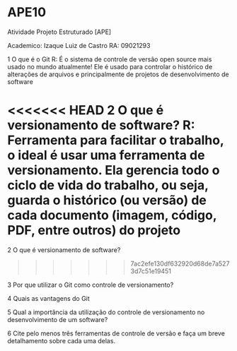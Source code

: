 # APE10
Atividade Projeto Estruturado [APE]

Academico: Izaque Luiz de Castro
RA: 09021293

1 O que é o Git
R: É o sistema de controle de versão open source mais usado no mundo atualmente! Ele é usado para controlar o histórico de alterações de arquivos e principalmente de projetos de desenvolvimento de software

<<<<<<< HEAD
2 O que é versionamento de software?
R: Ferramenta para facilitar o trabalho, o ideal é usar uma ferramenta de versionamento. Ela gerencia todo o ciclo de vida do trabalho, ou seja, guarda o histórico (ou versão) de cada documento (imagem, código, PDF, entre outros) do projeto
=======
2 O que é versionamento de software?
>>>>>>> 7ac2efe130df632920d68de7a5273d7c51e19451

3 Por que utilizar o Git como controle de versionamento?

4 Quais as vantagens do Git

5 Qual a importância da utilização do controle de versionamento no
desenvolvimento de um software?

6 Cite pelo menos três ferramentas de controle de versão e faça um breve
detalhamento sobre cada uma delas.
